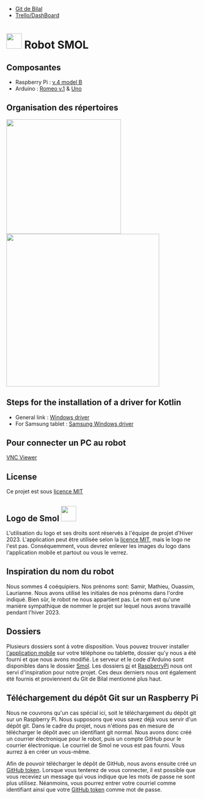 * [Git de Bilal](https://github.com/bilal684/INF8405)
* [Trello/DashBoard](https://trello.com/b/Kum6uc9j/projet-robot)

# <img src="https://user-images.githubusercontent.com/47989135/230724680-1ecd1555-b7a8-4671-ae84-7dba0c66cc42.png" width="40"> Robot SMOL

## Composantes
* Raspberry Pi : [v.4 model B](https://datasheets.raspberrypi.com/rpi4/raspberry-pi-4-datasheet.pdf)
* Arduino : [Romeo v.1](https://wiki.dfrobot.com/DFRduino_Romeo-All_in_one_Controller__SKU_DFR0004_) & [Uno](https://docs.arduino.cc/resources/datasheets/A000066-datasheet.pdf)

## Organisation des répertoires
<img src="https://user-images.githubusercontent.com/47989135/216402037-ad0df121-287d-4e53-b18b-2886836fac2f.png" width="300"> <img src="https://user-images.githubusercontent.com/47989135/216407126-1a96c780-83fd-4331-849f-e6182cc51ed3.png" width="400">

## Steps for the installation of a driver for Kotlin
* General link : [Windows driver](https://developer.android.com/studio/run/oem-usb?hl=fr#InstallingDriver)
* For Samsung tablet : [Samsung Windows driver](https://developer.samsung.com/android-usb-driver)

## Pour connecter un PC au robot
[VNC Viewer](https://www.realvnc.com/fr/connect/download/viewer/)

## License
Ce projet est sous [licence MIT](LICENCE.md)

## Logo de Smol <img src="https://user-images.githubusercontent.com/47989135/230724680-1ecd1555-b7a8-4671-ae84-7dba0c66cc42.png" width="40">
L'utilisation du logo et ses droits sont réservés à l'équipe de projet d'Hiver 2023. L'application peut être utilisée selon la [licence MIT](LICENCE.md), mais le logo ne l'est pas. Conséquemment, vous devrez enlever les images du logo dans l'application mobile et partout ou vous le verrez.

## Inspiration du nom du robot
Nous sommes 4 coéquipiers. Nos prénoms sont: Samir, Mathieu, Ouassim, Laurianne. Nous avons utilisé les initiales de nos prénoms dans l'ordre indiqué. Bien sûr, le robot ne nous appartient pas. Le nom est qu'une manière sympathique de nommer le projet sur lequel nous avons travaillé pendant l'hiver 2023. 

## Dossiers
Plusieurs dossiers sont à votre disposition. Vous pouvez trouver installer [l'application mobile](./MyApplicationINF8405/) sur votre téléphone ou tablette, dossier qu'y nous a été fourni et que nous avons modifié. Le serveur et le code d'Arduino sont disponibles dans le dossier [Smol](./Smol/). Les dossiers [pi](./pi/) et [RaspberryPi](./RaspberryPi/) nous ont servi d'inspiration pour notre projet. Ces deux derniers nous ont également été fournis et proviennent du Git de Bilal mentionné plus haut.

## Téléchargement du dépôt Git sur un Raspberry Pi
Nous ne couvrons qu'un cas spécial ici, soit le téléchargement du dépôt git sur un Raspberry Pi. Nous supposons que vous savez déjà vous servir d'un dépôt git. Dans le cadre du projet, nous n'étions pas en mesure de télécharger le dépôt avec un identifiant git normal. Nous avons donc créé un courrier électronique pour le robot, puis un compte GitHub pour le courrier électronique. Le courriel de Smol ne vous est pas fourni. Vous aurrez à en créer un vous-même. 

Afin de pouvoir télécharger le dépôt de GitHub, nous avons ensuite créé un [GitHub token](https://docs.github.com/en/authentication/keeping-your-account-and-data-secure/creating-a-personal-access-token). Lorsque vous tenterez de vous connecter, il est possible que vous receviez un message qui vous indique que les mots de passe ne sont plus utilisez. Néanmoins, vous pourrez entrer votre courriel comme identifiant ainsi que votre [GitHub token](https://docs.github.com/en/authentication/keeping-your-account-and-data-secure/creating-a-personal-access-token) comme mot de passe.
